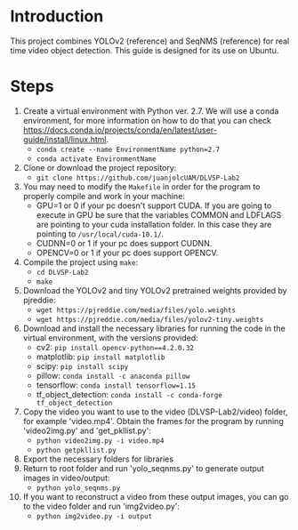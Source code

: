 # Introduction

This project combines YOLOv2 (reference) and SeqNMS (reference) for real time video object detection.
This guide is designed for its use on Ubuntu.

# Steps

1. Create a virtual environment with Python ver. 2.7. We will use a conda environment, for more information on how to do that you can check https://docs.conda.io/projects/conda/en/latest/user-guide/install/linux.html.
    - `conda create --name EnvironmentName python=2.7`
    - `conda activate EnvironmentName`
2. Clone or download the project repository:
    - `git clone https://github.com/juanjolcUAM/DLVSP-Lab2`
3. You may need to modify the `Makefile` in order for the program to properly compile and work in your machine:
    - GPU=1 or 0 if your pc doesn't support CUDA. If you are going to execute in GPU be sure that the variables COMMON and LDFLAGS are pointing to your cuda installation folder. In this case they are pointing to `/usr/local/cuda-10.1/`.
    - CUDNN=0 or 1 if your pc does support CUDNN.
    - OPENCV=0 or 1 if your pc does support OPENCV.
4. Compile the project using `make`:
    - `cd DLVSP-Lab2`
    - `make`
5. Download the YOLOv2 and tiny YOLOv2 pretrained weights provided by pjreddie:
    - `wget https://pjreddie.com/media/files/yolo.weights`
    - `wget https://pjreddie.com/media/files/yolov2-tiny.weights`
6. Download and install the necessary libraries for running the code in the virtual environment, with the versions provided:
    - cv2: `pip install opencv-python==4.2.0.32`
    - matplotlib: `pip install matplotlib`
    - scipy: `pip install scipy`
    - pillow: `conda install -c anaconda pillow`
    - tensorflow: `conda install tensorflow=1.15`
    - tf_object_detection: `conda install -c conda-forge tf_object_detection`
7. Copy the video you want to use to the video (DLVSP-Lab2/video) folder, for example 'video.mp4'. Obtain the frames for the program by running 'video2img.py' and 'get_pkllist.py':
    - `python video2img.py -i video.mp4`
    - `python getpkllist.py`
8. Export the necessary folders for libraries
9. Return to root folder and run 'yolo_seqnms.py' to generate output images in video/output:
    - `python yolo_seqnms.py`
10. If you want to reconstruct a video from these output images, you can go to the video folder and run 'img2video.py':
    - `python img2video.py -i output`
